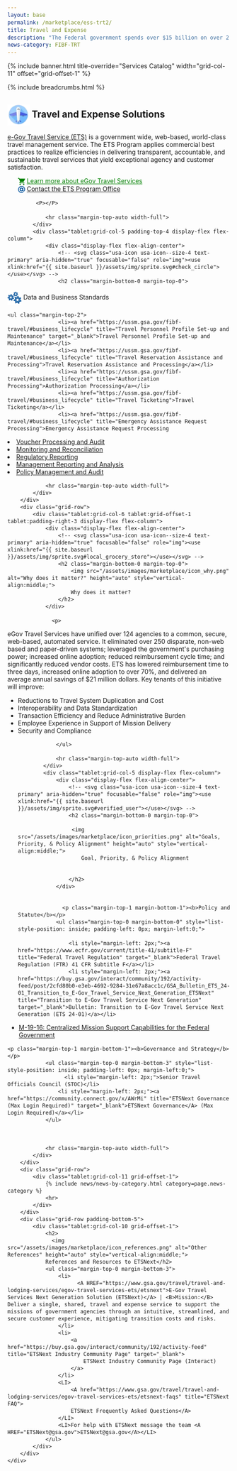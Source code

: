 ```yaml
---
layout: base
permalink: /marketplace/ess-trt2/
title: Travel and Expense
description: "The Federal government spends over $15 billion on over 2.5 million travel transactions / year. This streamlined service continually applies commercial best practices to realize travel efficiencies and deliver a transparent, accountable, and sustainable service that yields exceptional employee experience."
news-category: FIBF-TRT 
---
```



{% include banner.html title-override="Services Catalog" width="grid-col-11" offset="grid-offset-1" %}

<style>
  a.green-link {
    color: #008000; /* Green color */
  }
</style>


<div class="grid-container">
    <div class="grid-row grid-gap">
            <div class="tablet:grid-col-10 tablet:grid-offset-1 padding-top-1">
            {% include breadcrumbs.html %}
            </div>
    </div>
</div>

<section class="pm" id="financial-management">
    <div class="grid-container">
        <div class="grid-row">
            <div class="tablet:grid-col-6 tablet:grid-offset-1 padding-top-4 tablet:padding-right-3 display-flex flex-column">
                <h2 class="margin-bottom-0 margin-top-0">
                   <img src="/assets/images/fibf/icons/icon.travel.webp" alt="Travel and Expense Icon" width="50px" height="auto" style="vertical-align:middle;"> Travel and Expense Solutions
                </h2>
                <p>
                   <A HREF="https://www.gsa.gov/travel/travel-and-lodging-services/egov-travel-services-ets">e-Gov Travel Service (ETS)</A> is a government wide, web-based, world-class travel management service. The ETS Program applies commercial best practices to realize efficiencies in delivering transparent, accountable, and sustainable travel services that yield exceptional agency and customer satisfaction.
                </p>
                <ul class="margin-top-0 margin-bottom-3">
                     <img src="/assets/images/marketplace/icon_cart_16.png" alt="Learn more about ETS" height="auto" style="vertical-align:middle;">&nbsp;<a href="https://www.gsa.gov/travel/travel-and-lodging-services/egov-travel-services-ets" title="Learn more about ETS" target="_blank" class="green-link">Learn more about eGov Travel Services</a><BR>
                   <img src="/assets/images/marketplace/icon_email_16.png" alt="Contact the ETS Program Office" height="auto" style="vertical-align:middle;">&nbsp;<a href="https://www.gsa.gov/travel/travel-and-lodging-services/egov-travel-services-ets/contact-egov-travel" title="Contact the ETS Program Office" target="_blank">Contact the ETS Program Office</a><BR>
                </ul>


 


             <P></P>
              
                <hr class="margin-top-auto width-full">
            </div>
            <div class="tablet:grid-col-5 padding-top-4 display-flex flex-column">
                <div class="display-flex flex-align-center">
                    <!-- <svg class="usa-icon usa-icon--size-4 text-primary" aria-hidden="true" focusable="false" role="img"><use xlink:href="{{ site.baseurl }}/assets/img/sprite.svg#check_circle"></use></svg> -->
                    <h2 class="margin-bottom-0 margin-top-0">

  <img src="/assets/images/marketplace/icon_standards.png" alt="Data and Business Standards" height="auto" style="vertical-align:middle;">
                        Data and Business Standards                 
                    </h2>
                </div>


    <ul class="margin-top-2">
                    <li><a href="https://ussm.gsa.gov/fibf-travel/#business_lifecycle" title="Travel Personnel Profile Set-up and Maintenance" target="_blank">Travel Personnel Profile Set-up and Maintenance</a></li>
                    <li><a href="https://ussm.gsa.gov/fibf-travel/#business_lifecycle" title="Travel Reservation Assistance and Processing">Travel Reservation Assistance and Processing</a></li>
                    <li><a href="https://ussm.gsa.gov/fibf-travel/#business_lifecycle" title="Authorization Processing">Authorization Processing</a></li>
                    <li><a href="https://ussm.gsa.gov/fibf-travel/#business_lifecycle" title="Travel Ticketing">Travel Ticketing</a></li>
                    <li><a href="https://ussm.gsa.gov/fibf-travel/#business_lifecycle" title="Emergency Assistance Request Processing">Emergency Assistance Request Processing
</a></li>
                    <li><a href="https://ussm.gsa.gov/fibf-travel/#business_lifecycle" title="Voucher Processing and Audit">Voucher Processing and Audit</a></li>
                    <li><a href="https://ussm.gsa.gov/fibf-travel/#business_lifecycle" title="Monitoring and Reconciliation">Monitoring and Reconciliation</a></li>
                    <li><a href="https://ussm.gsa.gov/fibf-travel/#business_lifecycle" title="Regulatory Reporting">Regulatory Reporting</a></li>
                    <li><a href="https://ussm.gsa.gov/fibf-travel/#business_lifecycle" title="Management Reporting and Analysis" target="_blank">Management Reporting and Analysis</a></li>
                    <li><a href="https://ussm.gsa.gov/fibf-travel/#business_lifecycle" title="Policy Management and Audit">Policy Management and Audit</a></li>

</ul>

     
                <hr class="margin-top-auto width-full">
            </div>
        </div>
        <div class="grid-row">
            <div class="tablet:grid-col-6 tablet:grid-offset-1 tablet:padding-right-3 display-flex flex-column">
                <div class="display-flex flex-align-center">
                    <!-- <svg class="usa-icon usa-icon--size-4 text-primary" aria-hidden="true" focusable="false" role="img"><use xlink:href="{{ site.baseurl }}/assets/img/sprite.svg#local_grocery_store"></use></svg> -->
                    <h2 class="margin-bottom-0 margin-top-0">
                        <img src="/assets/images/marketplace/icon_why.png" alt="Why does it matter?" height="auto" style="vertical-align:middle;">
                        Why does it matter?
                    </h2>
                </div>
             
                  <p>

eGov Travel Services have unified over 124 agencies to a common, secure, web-based, automated service. It eliminated over 250 disparate, non-web based and paper-driven systems; leveraged the government's purchasing power; increased online adoption; reduced reimbursement cycle time; and significantly reduced vendor costs. ETS has lowered reimbursement time to three days, increased online adoption to over 70%, and delivered an average annual savings of $21 million dollars. Key tenants of this initiative will improve:
</p>

<ul> 
<LI>Reductions to Travel System Duplication and Cost</LI>
<LI>Interoperability and Data Standardization</LI>
<LI>Transaction Efficiency and Reduce Administrative Burden</LI>
<LI>Employee Experience in Support of Mission Delivery</LI>
<LI>Security and Compliance</LI>

                </ul>

                <hr class="margin-top-auto width-full">
            </div>
            <div class="tablet:grid-col-5 display-flex flex-column">
                <div class="display-flex flex-align-center">
                    <!-- <svg class="usa-icon usa-icon--size-4 text-primary" aria-hidden="true" focusable="false" role="img"><use xlink:href="{{ site.baseurl }}/assets/img/sprite.svg#verified_user"></use></svg> -->
                    <h2 class="margin-bottom-0 margin-top-0">
                    
                     <img src="/assets/images/marketplace/icon_priorities.png" alt="Goals, Priority, & Policy Alignment" height="auto" style="vertical-align:middle;">
                        Goal, Priority, & Policy Alignment
                    
                
                    </h2>
                </div>
            
                                        
                  <p class="margin-top-1 margin-bottom-1"><b>Policy and Statute</b></p>
                <ul class="margin-top-0 margin-bottom-0" style="list-style-position: inside; padding-left: 0px; margin-left:0;">
                 
                    <li style="margin-left: 2px;"><a href="https://www.ecfr.gov/current/title-41/subtitle-F" title="Federal Travel Regulation" target="_blank">Federal Travel Regulation (FTR) 41 CFR Subtitle F</a></li>
                    <li style="margin-left: 2px;"><a href="https://buy.gsa.gov/interact/community/192/activity-feed/post/2cfd80b0-e3eb-4692-9284-31e67a8acc1c/GSA_Bulletin_ETS_24-01_Transition_to_E-Gov_Travel_Service_Next_Generation_ETSNext" title="Transition to E-Gov Travel Service Next Generation" target="_blank">Bulletin: Transition to E-Gov Travel Service Next Generation (ETS 24-01)</a></li>
   <li style="margin-left: 2px;"><a href="https://www.whitehouse.gov/wp-content/uploads/2019/04/M-19-16.pdf?page=3" title="Centralized Mission Support Capabilities for the Federal Government" target="_blank"> M-19-16: Centralized Mission Support Capabilities for the Federal Government</a></li>
                </ul>

    <p class="margin-top-1 margin-bottom-1"><b>Governance and Strategy</b></p>
                <ul class="margin-top-0 margin-bottom-3" style="list-style-position: inside; padding-left: 0px; margin-left:0;">
                      <li style="margin-left: 2px;">Senior Travel Officials Council (STOC)</li>
                    <li style="margin-left: 2px;"><a href="https://community.connect.gov/x/AWrMi" title="ETSNext Governance (Max Login Required)" target="_blank">ETSNext Governance</A> (Max Login Required)</a></li>
                </ul>
                
            
            
                <hr class="margin-top-auto width-full">
            </div>
        </div>
        <div class="grid-row">
            <div class="tablet:grid-col-11 grid-offset-1">
                {% include news/news-by-category.html category=page.news-category %}
                <hr>
            </div>
        </div>
        <div class="grid-row padding-bottom-5">
            <div class="tablet:grid-col-10 grid-offset-1">
                <h2>
                  <img src="/assets/images/marketplace/icon_references.png" alt="Other References" height="auto" style="vertical-align:middle;">
                References and Resources to ETSNext</h2>
                <ul class="margin-top-0 margin-bottom-3">
                    <li>
                          <A HREF="https://www.gsa.gov/travel/travel-and-lodging-services/egov-travel-services-ets/etsnext">E-Gov Travel Services Next Generation Solution (ETSNext)</A> | <B>Mission:</B> Deliver a single, shared, travel and expense service to support the missions of government agencies through an intuitive, streamlined, and secure customer experience, mitigating transition costs and risks.
                    </li>
                    <li>
                        <a href="https://buy.gsa.gov/interact/community/192/activity-feed" title="ETSNext Industry Community Page" target="_blank">
                            ETSNext Industry Community Page (Interact)
                        </a>
                    </li>
                    <LI>
                        <A href="https://www.gsa.gov/travel/travel-and-lodging-services/egov-travel-services-ets/etsnext-faqs" title="ETSNext FAQ">
                        ETSNext Frequently Asked Questions</A>
                    </LI>
                    <LI>For help with ETSNext message the team <A HREF="ETSNext@gsa.gov">ETSNext@gsa.gov</A></LI>
                </ul>
            </div>
        </div>
    </div>
</section>

